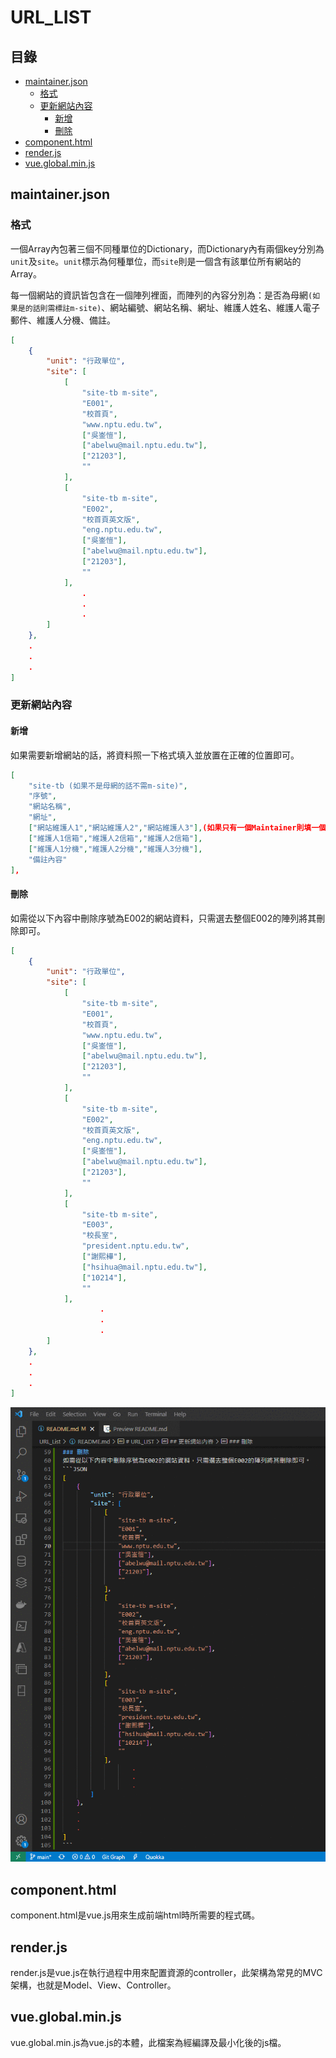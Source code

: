 # URL_LIST
## 目錄

* [maintainer.json](#maintainerjson)
    * [格式](#格式)
    * [更新網站內容](#更新網站內容)
        * [新增](#新增)
        * [刪除](#刪除)
* [component.html](#componenthtml)
* [render.js](#renderjs)
* [vue.global.min.js](#vueglobalminjs)

## maintainer.json

### 格式

一個Array內包著三個不同種單位的Dictionary，而Dictionary內有兩個key分別為`unit`及`site`。`unit`標示為何種單位，而`site`則是一個含有該單位所有網站的Array。

每一個網站的資訊皆包含在一個陣列裡面，而陣列的內容分別為：是否為母網`(如果是的話則需標註m-site)`、網站編號、網站名稱、網址、維護人姓名、維護人電子郵件、維護人分機、備註。

```json
[
    {
        "unit": "行政單位",
        "site": [
            [
                "site-tb m-site",
                "E001",
                "校首頁",
                "www.nptu.edu.tw",
                ["吳崟愷"],
                ["abelwu@mail.nptu.edu.tw"],
                ["21203"],
                ""
            ],
            [
                "site-tb m-site",
                "E002",
                "校首頁英文版",
                "eng.nptu.edu.tw",
                ["吳崟愷"],
                ["abelwu@mail.nptu.edu.tw"],
                ["21203"],
                ""
            ],
                .
                .
                .
        ]
    },
    .
    .
    .
]
```
### 更新網站內容
#### 新增
如果需要新增網站的話，將資料照一下格式填入並放置在正確的位置即可。
```json
[
    "site-tb (如果不是母網的話不需m-site)",
    "序號",
    "網站名稱",
    "網址",
    ["網站維護人1","網站維護人2","網站維護人3"],(如果只有一個Maintainer則填一個即可)
    ["維護人1信箱","維護人2信箱","維護人2信箱"],
    ["維護人1分機","維護人2分機","維護人3分機"],
    "備註內容"
],
```
#### 刪除
如需從以下內容中刪除序號為E002的網站資料，只需選去整個E002的陣列將其刪除即可。
```JSON
[
    {
        "unit": "行政單位",
        "site": [
            [
                "site-tb m-site",
                "E001",
                "校首頁",
                "www.nptu.edu.tw",
                ["吳崟愷"],
                ["abelwu@mail.nptu.edu.tw"],
                ["21203"],
                ""
            ],
            [
                "site-tb m-site",
                "E002",
                "校首頁英文版",
                "eng.nptu.edu.tw",
                ["吳崟愷"],
                ["abelwu@mail.nptu.edu.tw"],
                ["21203"],
                ""
            ],
            [
                "site-tb m-site",
                "E003",
                "校長室",
                "president.nptu.edu.tw",
                ["謝熙樺"],
                ["hsihua@mail.nptu.edu.tw"],
                ["10214"],
                ""
            ],
                    .
                    .
                    .
        ]
    },
    .
    .
    .
]
```
![1](./image/images.gif)

## component.html
component.html是vue.js用來生成前端html時所需要的程式碼。
## render.js
render.js是vue.js在執行過程中用來配置資源的controller，此架構為常見的MVC架構，也就是Model、View、Controller。
## vue.global.min.js
vue.global.min.js為vue.js的本體，此檔案為經編譯及最小化後的js檔。
